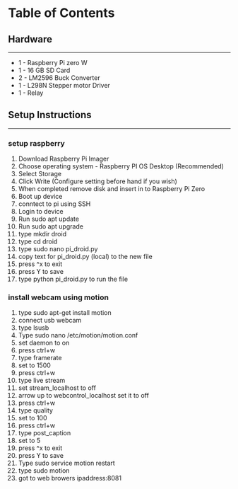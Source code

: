 # Table of Contents


## Hardware
***
- 1 - Raspberry Pi zero W
- 1 - 16 GB SD Card
- 2 - LM2596 Buck Converter
- 1 - L298N Stepper motor Driver
- 1 - Relay


## Setup Instructions
***
### setup raspberry
1.  Download Raspberry Pi Imager
2.  Choose operating system - Raspberry PI OS Desktop (Recommended)
3.  Select Storage 
4.  Click Write (Configure setting before hand if you wish)
5.  When completed remove disk and insert in to Raspberry Pi Zero
6.  Boot up device
7.  conntect to pi using SSH
8.  Login to device
9.  Run sudo apt update
10. Run sudo apt upgrade
11. type mkdir droid
12. type cd droid
13. type sudo nano pi_droid.py
14. copy text for pi_droid.py (local) to the new file
15. press ^x to exit
16. press Y to save
17. type python pi_droid.py to run the file

### install webcam using motion
1.  type sudo apt-get install motion
2.  connect usb webcam
3.  type lsusb
4.  Type sudo nano /etc/motion/motion.conf
5.  set daemon to on
6.  press ctrl+w
7.  type framerate
8.  set to 1500
9.  press ctrl+w
10. type live stream
11. set stream_localhost to off
12. arrow up to webcontrol_localhost set it to off
13. press ctrl+w
14. type quality
15. set to 100
16. press ctrl+w
17. type post_caption
18. set to 5      
19. press ^x to exit
20. press Y to save
21. Type sudo service motion restart 
22. type sudo motion
23. got to web browers ipaddress:8081







